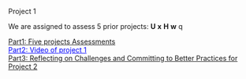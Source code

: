 Project 1

We are assigned to assess 5 prior projects: **U** **x** **H** **w** q<br>	

<span style="color:blue">[Part1: Five projects Assessments](Project_Assessment.md)</span><br>
<a href="https://www.youtube.com/watch?v=RxUonulPHG0" target="_blank" style="color:blue">Part2: Video of project 1</a><br>
<span style="color:blue">[Part3: Reflecting on Challenges and Committing to Better Practices for Project 2](Thoughts.md)</span><br>

